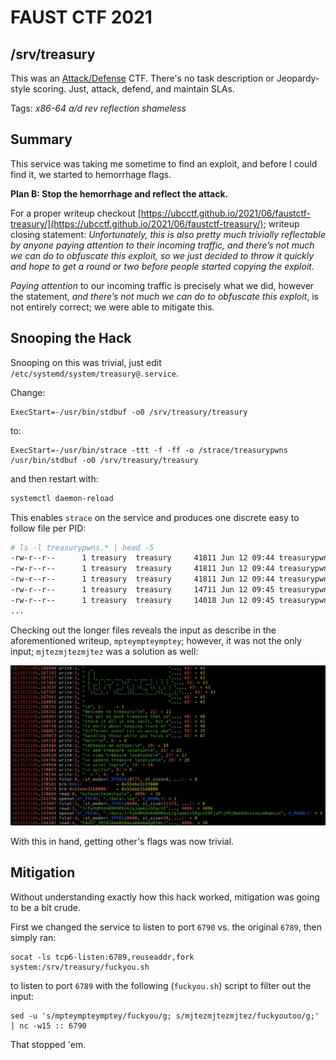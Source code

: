 # FAUST CTF 2021

## /srv/treasury

This was an [Attack/Defense](https://2021.faustctf.net/information/attackdefense-for-beginners/) CTF.  There's no task description or Jeopardy-style scoring.  Just, attack, defend, and maintain SLAs.

Tags: _x86-64_ _a/d_ _rev_ _reflection_ _shameless_


## Summary

This service was taking me sometime to find an exploit, and before I could find it, we started to hemorrhage flags.

**Plan B: Stop the hemorrhage and reflect the attack.**

For a proper writeup checkout [https://ubcctf.github.io/2021/06/faustctf-treasury/](https://ubcctf.github.io/2021/06/faustctf-treasury/); writeup closing statement: _Unfortunately, this is also pretty much trivially reflectable by anyone paying attention to their incoming traffic, and there’s not much we can do to obfuscate this exploit, so we just decided to throw it quickly and hope to get a round or two before people started copying the exploit._

_Paying attention_ to our incoming traffic is precisely what we did, however the statement, _and there’s not much we can do to obfuscate this exploit_, is not entirely correct; we were able to mitigate this.


## Snooping the Hack

Snooping on this was trivial, just edit `/etc/systemd/system/treasury@.service`.

Change:

```
ExecStart=-/usr/bin/stdbuf -o0 /srv/treasury/treasury
```

to:

```
ExecStart=-/usr/bin/strace -ttt -f -ff -o /strace/treasurypwns /usr/bin/stdbuf -o0 /srv/treasury/treasury
```

and then restart with:

```bash
systemctl daemon-reload
```

This enables `strace` on the service and produces one discrete easy to follow file per PID:

```bash
# ls -l treasurypwns.* | head -5
-rw-r--r--      1 treasury  treasury     41811 Jun 12 09:44 treasurypwns.110935
-rw-r--r--      1 treasury  treasury     41811 Jun 12 09:44 treasurypwns.111793
-rw-r--r--      1 treasury  treasury     41811 Jun 12 09:44 treasurypwns.112414
-rw-r--r--      1 treasury  treasury     14711 Jun 12 09:45 treasurypwns.116262
-rw-r--r--      1 treasury  treasury     14018 Jun 12 09:45 treasurypwns.116379
...
```

Checking out the longer files reveals the input as describe in the aforementioned writeup, `mpteympteymptey`; however, it was not the only input; `mjtezmjtezmjtez` was a solution as well:

![](strace.png)

With this in hand, getting other's flags was now trivial.


## Mitigation

Without understanding exactly how this hack worked, mitigation was going to be a bit crude.

First we changed the service to listen to port `6790` vs. the original `6789`, then simply ran:

```
socat -ls tcp6-listen:6789,reuseaddr,fork system:/srv/treasury/fuckyou.sh
```

to listen to port `6789` with the following (`fuckyou.sh`) script to filter out the input:

```
sed -u 's/mpteympteymptey/fuckyou/g; s/mjtezmjtezmjtez/fuckyoutoo/g;' | nc -w15 :: 6790
```

That stopped 'em.
